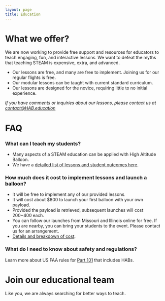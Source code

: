 ```yaml
---
layout: page
title: Education
---
```


# What we offer?

We are now working to provide free support and resources for educators to teach engaging, fun, and interactive lessons. We want to defeat the myths that teaching STEAM is expensive, extra, and advanced.

- Our lessons are free, and many are free to implement. Joining us for our regular flights is free.
- Our modular lessons can be taught with current standard curriculum. 
- Our lessons are designed for the novice, requiring little to no initial experience.

*If you have comments or inquiries about our lessons, please contact us at contact@HAB.education*

# FAQ

### What can I teach my students?
+ Many aspects of a STEAM education can be applied with High Altitude Balloon.
+ We have a [detailed list of lessons and student outcomes here](/pages/lessons.html).

### How much does it cost to implement lessons and launch a balloon?
+ It will be free to implement any of our provided lessons.
+ It will cost about $800 to launch your first balloon with your own payload.
+ Provided the payload is retrieved, subsequent launches will cost $200-$400 each.
+ You can follow our launches from Missouri and Illinois online for free. If you are nearby, you can bring your students to the event. Please contact us for an arrangement.
+ [Details and breakdown of cost](/pages/costbreakdown.html).


### What do I need to know about safety and regulations?
Learn more about US FAA rules for [Part 101](http://www.ecfr.gov/cgi-bin/text-idx?rgn=div5&node=14:2.0.1.3.15) that includes HABs. 
<!--

### Where can I find teaching materials?
+ We are compiling a list of resources that you can use and will publish it on our website as soon as we finish. Check back later for more details.

-->

# Join our educational team
Like you, we are always searching for better ways to teach.
